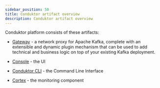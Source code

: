 ```yaml
---
sidebar_position: 50
title: Conduktor artifact overview
description: Conduktor artifact overview
---
```


Conduktor platform consists of these <GlossaryTerm>artifacts</GlossaryTerm>:

- [Gateway](/guides/conduktor-in-production/deploy-artifacts/gateway) - a network proxy for Apache Kafka, complete with an extensible and dynamic plugin mechanism that can be used to add technical and business logic on top of your existing Kafka deployment.

- [Console](/guides/conduktor-in-production/deploy-artifacts/console) - the UI

- [Conduktor CLI](/guides/conduktor-in-production/automate/cli-automation) - the Command Line Interface

- [Cortex](/guides/conduktor-in-production/deploy-artifacts/cortex) - the monitoring component
